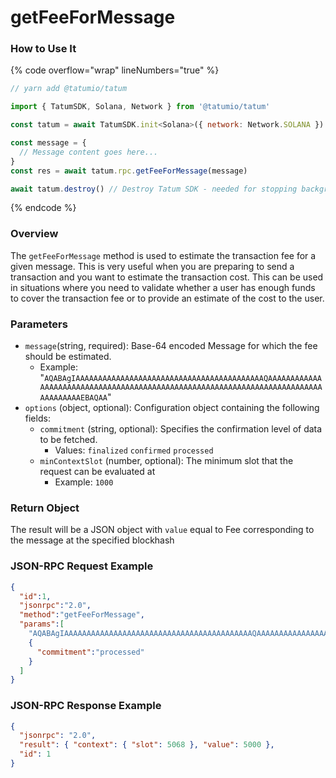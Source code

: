 # getFeeForMessage

### How to Use It

{% code overflow="wrap" lineNumbers="true" %}
```javascript
// yarn add @tatumio/tatum

import { TatumSDK, Solana, Network } from '@tatumio/tatum'

const tatum = await TatumSDK.init<Solana>({ network: Network.SOLANA })

const message = {
  // Message content goes here...
}
const res = await tatum.rpc.getFeeForMessage(message)

await tatum.destroy() // Destroy Tatum SDK - needed for stopping background jobs
```
{% endcode %}

### Overview

The `getFeeForMessage` method is used to estimate the transaction fee for a given message. This is very useful when you are preparing to send a transaction and you want to estimate the transaction cost. This can be used in situations where you need to validate whether a user has enough funds to cover the transaction fee or to provide an estimate of the cost to the user.

### Parameters

* `message`(string, required): Base-64 encoded Message for which the fee should be estimated.
  * Example: "`AQABAgIAAAAAAAAAAAAAAAAAAAAAAAAAAAAAAAAAAAAAAAAAAQAAAAAAAAAAAAAAAAAAAAAAAAAAAAAAAAAAAAAAAAAAAAAAAAAAAAAAAAAAAAAAAAAAAAAAAAAAAAAAAAAAAAEBAQAA`"
* `options` (object, optional): Configuration object containing the following fields:
  * `commitment` (string, optional): Specifies the confirmation level of data to be fetched.
    * Values: `finalized` `confirmed` `processed`
  * `minContextSlot` (number, optional): The minimum slot that the request can be evaluated at
    * Example: `1000`

### Return Object

The result will be a JSON object with `value` equal to Fee corresponding to the message at the specified blockhash

### JSON-RPC Request Example

```json
{
  "id":1,
  "jsonrpc":"2.0",
  "method":"getFeeForMessage",
  "params":[
    "AQABAgIAAAAAAAAAAAAAAAAAAAAAAAAAAAAAAAAAAAAAAAAAAQAAAAAAAAAAAAAAAAAAAAAAAAAAAAAAAAAAAAAAAAAAAAAAAAAAAAAAAAAAAAAAAAAAAAAAAAAAAAAAAAAAAAEBAQAA",
    {
      "commitment":"processed"
    }
  ]
}
```

### JSON-RPC Response Example

```json
{
  "jsonrpc": "2.0",
  "result": { "context": { "slot": 5068 }, "value": 5000 },
  "id": 1
}
```
